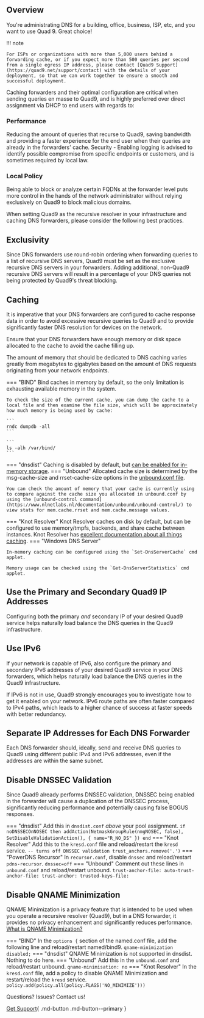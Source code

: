 ## Overview

You're administrating DNS for a building, office, business, ISP, etc, and you want to use Quad 9. Great choice!

!!! note

    For ISPs or organizations with more than 5,000 users behind a forwarding cache, or if you expect more than 500 queries per second from a single egress IP address, please contact [Quad9 Support](https://quad9.net/support/contact) with the details of your deployment, so that we can work together to ensure a smooth and successful deployment.

Caching forwarders and their optimal configuration are critical when sending queries en masse to Quad9, and is highly preferred over direct assignment via DHCP to end users with regards to:

### Performance
Reducing the amount of queries that recurse to Quad9, saving bandwidth and providing a faster experience for the end user when their queries are already in the forwarders' cache.
Security - Enabling logging is advised to identify possible compromise from specific endpoints or customers, and is sometimes required by local law.

### Local Policy
Being able to block or analyze certain FQDNs at the forwarder level puts more control in the hands of the network administrator without relying exclusively on Quad9 to block malicious domains.

When setting Quad9 as the recursive resolver in your infrastructure and caching DNS forwarders, please consider the following best practices.

## Exclusivity

Since DNS forwarders use round-robin ordering when forwarding queries to a list of recursive DNS servers, Quad9 must be set as the exclusive recursive DNS servers in your forwarders. Adding additional, non-Quad9 recursive DNS servers will result in a percentage of your DNS queries not being protected by Quad9's threat blocking.

## Caching

It is imperative that your DNS forwarders are configured to cache response data in order to avoid excessive recursive queries to Quad9 and to provide significantly faster DNS resolution for devices on the network.

Ensure that your DNS forwarders have enough memory or disk space allocated to the cache to avoid the cache filling up.

The amount of memory that should be dedicated to DNS caching varies greatly from megabytes to gigabytes based on the amount of DNS requests originating from your network endpoints.

=== "BIND"
    Bind caches in memory by default, so the only limitation is exhausting available memory in the system.

    To check the size of the current cache, you can dump the cache to a local file and then examine the file size, which will be approximately how much memory is being used by cache:

    ```
    rndc dumpdb -all
    ```

    ```
    ls -alh /var/bind/
    ```
=== "dnsdist"
    Caching is disabled by default, but [can be enabled for in-memory storage](https://dnsdist.org/guides/cache.html).
=== "Unbound"
    Allocated cache size is determined by the msg-cache-size and rrset-cache-size options in the [unbound.conf file](https://www.nlnetlabs.nl/documentation/unbound/unbound.conf/).

    You can check the amount of memory that your cache is currently using to compare against the cache size you allocated in unbound.conf by using the [unbound-control command](https://www.nlnetlabs.nl/documentation/unbound/unbound-control/) to view stats for mem.cache.rrset and mem.cache.message values.

=== "Knot Resolver"
    Knot Resolver caches on disk by default, but can be configured to use memory/tmpfs, backends, and share cache between instances. Knot Resolver has [excellent documentation about all things caching](https://knot-resolver.readthedocs.io/en/stable/daemon-bindings-cache.html).
=== "Windows DNS Server"

    In-memory caching can be configured using the `Set-DnsServerCache` cmd applet.

    Memory usage can be checked using the `Get-DnsServerStatistics` cmd applet.

## Use the Primary and Secondary Quad9 IP Addresses

Configuring both the primary *and* secondary IP of your desired Quad9 service helps naturally load balance the DNS queries in the Quad9 infrastructure.

## Use IPv6

If your network is capable of IPv6, also configure the primary and secondary IPv6 addresses of your desired Quad9 service in your DNS forwarders, which helps naturally load balance the DNS queries in the Quad9 infrastructure.

If IPv6 is not in use, Quad9 strongly encourages you to investigate how to get it enabled on your network. IPv6 route paths are often faster compared to IPv4 paths, which leads to a higher chance of success at faster speeds with better redundancy.

## Separate IP Addresses for Each DNS Forwarder

Each DNS forwarder should, ideally, send and receive DNS queries to Quad9 using different public IPv4 and IPv6 addresses, even if the addresses are within the same subnet.

## Disable DNSSEC Validation

Since Quad9 already performs DNSSEC validation, DNSSEC being enabled in the forwarder will cause a duplication of the DNSSEC process, significantly reducing performance and potentially causing false BOGUS responses.

=== "dnsdist"
    Add this in `dnsdist.conf` *above* your pool assignment.
    ```
    if noDNSSECOnNOSEC then
      addAction(NetmaskGroupRule(nmgNOSEC, false), SetDisableValidationAction(), { name="R_NO_DS" })
    end
    ```
=== "Knot Resolver"
    Add this to the `kresd.conf` file and reload/restart the `kresd` service.
    ```
    -- turns off DNSSEC validation
    trust_anchors.remove('.')
    ```
=== "PowerDNS Recursor"
    In `recursor.conf`, disable `dnssec` and reload/restart `pdns-recursor`.
    ```
    dnssec=off
    ```
=== "Unbound"
    Comment out these lines in `unbound.conf` and reload/restart unbound.
    ```
    trust-anchor-file:
    auto-trust-anchor-file:
    trust-anchor:
    trusted-keys-file:
    ```

## Disable QNAME Minimization

QNAME Minimization is a privacy feature that is intended to be used when you operate a recursive resolver (Quad9), but in a DNS forwarder, it provides no privacy enhancement and significantly reduces performance. [What is QNAME Minimization?](https://www.isc.org/blogs/qname-minimization-and-privacy/)

=== "BIND"
    In the ```options {``` section of the named.conf file, add the following line and reload/restart named/bind9.
    ```
    qname-minimization disabled;
    ```
=== "dnsdist"
    QNAME Minimization is not supported in dnsdist. Nothing to do here.
=== "Unbound"
    Add this in the `unbound.conf` and reload/restart unbound. 
    ```
    qname-minimisation: no
    ```
=== "Knot Resolver"
    In the `kresd.conf` file, add a policy to disable QNAME Minimization and restart/reload the `kresd` service.
    ```
    policy.add(policy.all(policy.FLAGS('NO_MINIMIZE')))
    ```

Questions? Issues? Contact us!

[Get Support](https://quad9.net/support/contact){ .md-button .md-button--primary }
